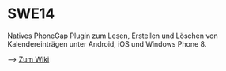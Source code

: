 SWE14
=====

Natives PhoneGap Plugin zum Lesen, Erstellen und Löschen von Kalendereinträgen unter Android, iOS und Windows Phone 8.

--> <a href="https://github.com/SWEProjekt14/SWE14/wiki">Zum Wiki</a>
